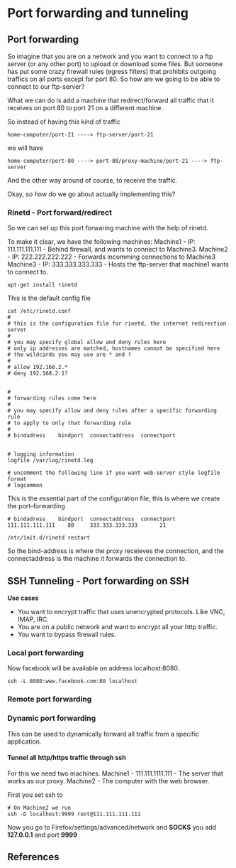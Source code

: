 # Port forwarding and tunneling


## Port forwarding

So imagine that you are on a network and you want to connect to a ftp server (or any other port) to upload or download some files. But someone has put some crazy firewall rules (egress filters) that prohibits outgoing traffics on all ports except for port 80. So how are we going to be able to connect to our ftp-server?

What we can do is add a machine that redirect/forward all traffic that it receives on port 80 to port 21 on a different machine.

So instead of having this kind of traffic 

```
home-computer/port-21 ----> ftp-server/port-21
```

we will have

```
home-computer/port-80 ----> port-80/proxy-machine/port-21 ----> ftp-server
```

And the other way around of course, to receive the traffic.

Okay, so how do we go about actually implementing this?

### Rinetd - Port forward/redirect

So we can set up this port forwaring machine with the help of rinetd.

To make it clear, we have the following machines:
Machine1 - IP: 111.111.111.111 - Behind firewall, and wants to connect to Machine3.
Machine2 - IP: 222.222.222.222 - Forwards incomming connections to Machine3 
Machine3 - IP: 333.333.333.333 - Hosts the ftp-server that machine1 wants to connect to.

```
apt-get install rinetd
```

This is the default config file

```
cat /etc/rinetd.conf 
#
# this is the configuration file for rinetd, the internet redirection server
#
# you may specify global allow and deny rules here
# only ip addresses are matched, hostnames cannot be specified here
# the wildcards you may use are * and ?
#
# allow 192.168.2.*
# deny 192.168.2.1?


#
# forwarding rules come here
#
# you may specify allow and deny rules after a specific forwarding rule
# to apply to only that forwarding rule
#
# bindadress    bindport  connectaddress  connectport


# logging information
logfile /var/log/rinetd.log

# uncomment the following line if you want web-server style logfile format
# logcommon
```

This is the essential part of the configuration file, this is where we create the port-forwarding
```
# bindadress    bindport  connectaddress  connectport
111.111.111.111    80     333.333.333.333       21
```

```
/etc/init.d/rinetd restart
```

So the bind-address is where the proxy receieves the connection, and the connectaddress is the machine it forwards the connection to.

## SSH Tunneling - Port forwarding on SSH

**Use cases**
- You want to encrypt traffic that uses unencrypted protocols. Like VNC, IMAP, IRC.
- You are on a public network and want to encrypt all your http traffic.
- You want to bypass firewall rules.


### Local port forwarding

Now facebook will be available on address localhost:8080.

```
ssh -L 8080:www.facebook.com:80 localhost
```


### Remote port forwarding

### Dynamic port forwarding

This can be used to dynamically forward all traffic from a specific application. 

#### Tunnel all http/https traffic through ssh

For this we need two machines.
Machine1 - 111.111.1111.111 - The server that works as our proxy.
Machine2 - The computer with the web browser.

First you set ssh to 

```
# On Machine2 we run
ssh -D localhost:9999 root@111.111.111.111
```

Now you go to Firefox/settings/advanced/network and **SOCKS** you add 
**127.0.0.1** and port **9999**

## References

